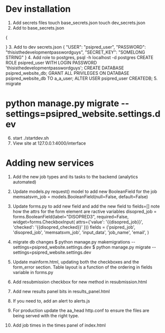 # Dev installation
1. Add secrets files
   touch base_secrets.json
   touch dev_secrets.json
2. Add to base_secrets.json

{

}
3. Add to dev secrets.json
{
  "USER": "psipred_user",
  "PASSWORD": "thisisthedevelopmentpasswordguys",
  "SECRET_KEY": "SOMELONG STRING"
}
4. Add role to postgres, psql -h localhost -d postgres
    CREATE ROLE psipred_user WITH LOGIN PASSWORD 'thisisthedevelopmentpasswordguys';
    CREATE DATABASE psipred_website_db;
    GRANT ALL PRIVILEGES ON DATABASE psipred_website_db TO a_a_user;
    ALTER USER psipred_user CREATEDB;
5. migrate
# python manage.py migrate --settings=psipred_website.settings.dev
6. start
./startdev.sh
7. View site at 127.0.0.1:4000/interface

# Adding new services
1. Add the new job types and its tasks to the backend (analytics automated)

2. Update models.py request() model to add new BooleanField for the job
    memsatsvm_job = models.BooleanField(null=False, default=False)

3. Update forms.py to add new field and add the new field to fields=[]
   note how the attrs for the form element are ractive variables
        disopred_job = forms.BooleanField(label="DISOPRED3", required=False,
                                      widget=forms.CheckboxInput(
                                       attrs={'value': '{{disopred_job}}',
                                              'checked': '{{disopred_checked}}'
                                              }))
        fields = ('psipred_job', 'disopred_job', 'memsatsvm_job', 'input_data',
                  'job_name', 'email', )

4. migrate db changes
$ python manage.py makemigrations --settings=psipred_website.settings.dev
$ python manage.py migrate --settings=psipred_website.settings.dev

5. Update mainform.html, updating both the checkboxes and the form_error section.
   Table layout is a function of the ordering in fields variable in forms.py

6. Add resubmission checkbox for new method in resubmission.html

7. Add new results panel bits in results_panel.html

8. If you need to, add an alert to alerts.js

9. For production update the aa_head http.conf to ensure the files are
   being served with the right type.

10. Add job times in the times panel of index.html
